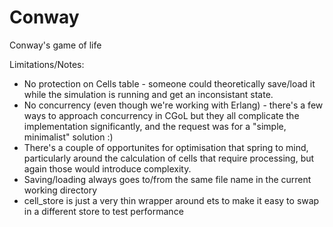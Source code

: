 Conway
======

Conway's game of life

Limitations/Notes:

* No protection on Cells table - someone could theoretically save/load it while the simulation is running and get an inconsistant state.
* No concurrency (even though we're working with Erlang) - there's a few ways to approach concurrency in CGoL but they all complicate the implementation significantly, and the request was for a "simple, minimalist" solution :)
* There's a couple of opportunites for optimisation that spring to mind, particularly around the calculation of cells that require processing, but again those would introduce complexity.
* Saving/loading always goes to/from the same file name in the current working directory
* cell_store is just a very thin wrapper around ets to make it easy to swap in a different store to test performance

